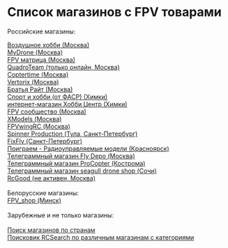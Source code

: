 # Список магазинов с FPV товарами

Российские магазины:<br>

<DT><A HREF="https://air-hobby.ru" >Воздушное хобби (Москва)</A></DT>
<DT><A HREF="https://mydrone.ru">MyDrone (Москва)</A></DT>
<DT><A HREF="https://fpvmatrix.ru/">FPV матрица (Москва)</A></DT>
<DT><A HREF="https://quadro.team/">QuadroTeam (только онлайн, Москва)</A></DT>
<DT><A HREF="https://coptertime.ru">Coptertime (Москва)</A></DT>
<DT><A HREF="https://vertorix.ru">Vertorix (Москва)</A></DT>
<DT><A HREF="https://brrc.ru/catalog/li_pol/">Братья Райт (Москва)</A></DT>
<DT><A HREF="https://www.fasrshop.ru/">Спорт и хобби (от ФАСР) (Химки)</A></DT>
<DT><A HREF="https://hobbycenter.ru/">интернет-магазин Хобби Центр (Химки)</A></DT>
<DT><A HREF="http://fpv-community.ru/store/">FPV сообщество (Москва)</A></DT>
<DT><A HREF="https://xmodels.ru/">XModels (Москва)</A></DT>
<DT><A HREF="https://fpvwingrc.ru/">FPVwingRC (Москва)</A><br></DT>
<DT><A HREF="http://www.spinnerproduction.ru">Spinner Production (Тула, Санкт-Петербург)</A></DT>
<DT><A HREF="https://fixfly.ru/">FixFly (Санкт-Петербург)</A></DT>
<DT><A HREF="https://poigraem-rc.ru"> Поиграем - Радиоуправляемые модели (Красноярск)</A></DT>
<DT><A HREF="https://t.me/flydeponews">Телеграммный магазин Fly Depo (Москва)</A></DT>
<DT><A HREF="https://t.me/ProCopter">Телеграммный магазин ProCopter (Кострома)</A></DT>
<DT><A HREF="https://t.me/seagulldrone">Телеграммный магазин seagull drone shop (Сочи)</A></DT>
<DT><A HREF="https://rcgood.ru/">RcGood (не активен, Москва)</A><br></DT>
 <br>Белорусские магазины:<br>
<DT><A HREF="https://t.me/FPV_shop">FPV_shop (Минск)</A><br></DT>
<br>
Зарубежные и не только магазины:<br>
<br>
<DT><A HREF="https://www.searchfpv.com/cgi/searchtool" >Поиск магазинов по странам</A> </DT>
<DT><A HREF="https://rcsearch.info" >Поисковик RCSearch по различным магазинам с категориями</A> </DT>

